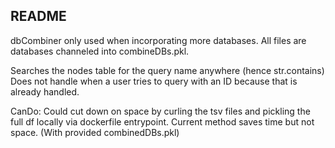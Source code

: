 ## README
dbCombiner only used when incorporating more databases. All files are databases channeled into combineDBs.pkl.

Searches the nodes table for the query name anywhere (hence str.contains)
Does not handle when a user tries to query with an ID because that is already handled.

CanDo:
Could cut down on space by curling the tsv files and pickling the full df locally via dockerfile entrypoint.
Current method saves time but not space. (With provided combinedDBs.pkl)